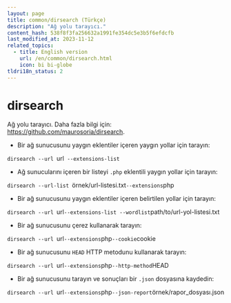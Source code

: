 ```yaml
---
layout: page
title: common/dirsearch (Türkçe)
description: "Ağ yolu tarayıcı."
content_hash: 538f8f3fa256632a1991fe354dc5e3b5f6efdcfb
last_modified_at: 2023-11-12
related_topics:
  - title: English version
    url: /en/common/dirsearch.html
    icon: bi bi-globe
tldri18n_status: 2
---
```

# dirsearch

Ağ yolu tarayıcı.
Daha fazla bilgi için: <https://github.com/maurosoria/dirsearch>.

- Bir ağ sunucusunu yaygın eklentiler içeren yaygın yollar için tarayın:

`dirsearch --url `<span class="tldr-var badge badge-pill bg-dark-lm bg-white-dm text-white-lm text-dark-dm font-weight-bold">url</span>` --extensions-list`

- Ağ sunucularını içeren bir listeyi `.php` eklentili yaygın yollar için tarayın:

`dirsearch --url-list `<span class="tldr-var badge badge-pill bg-dark-lm bg-white-dm text-white-lm text-dark-dm font-weight-bold">örnek/url-listesi.txt</span>` --extensions `<span class="tldr-var badge badge-pill bg-dark-lm bg-white-dm text-white-lm text-dark-dm font-weight-bold">php</span>

- Bir ağ sunucusunu yaygın eklentiler içeren belirtilen yollar için tarayın:

`dirsearch --url `<span class="tldr-var badge badge-pill bg-dark-lm bg-white-dm text-white-lm text-dark-dm font-weight-bold">url</span>` --extensions-list --wordlist `<span class="tldr-var badge badge-pill bg-dark-lm bg-white-dm text-white-lm text-dark-dm font-weight-bold">path/to/url-yol-listesi.txt</span>

- Bir ağ sunucusunu çerez kullanarak tarayın:

`dirsearch --url `<span class="tldr-var badge badge-pill bg-dark-lm bg-white-dm text-white-lm text-dark-dm font-weight-bold">url</span>` --extensions `<span class="tldr-var badge badge-pill bg-dark-lm bg-white-dm text-white-lm text-dark-dm font-weight-bold">php</span>` --cookie `<span class="tldr-var badge badge-pill bg-dark-lm bg-white-dm text-white-lm text-dark-dm font-weight-bold">cookie</span>

- Bir ağ sunucusunu `HEAD` HTTP metodunu kullanarak tarayın:

`dirsearch --url `<span class="tldr-var badge badge-pill bg-dark-lm bg-white-dm text-white-lm text-dark-dm font-weight-bold">url</span>` --extensions `<span class="tldr-var badge badge-pill bg-dark-lm bg-white-dm text-white-lm text-dark-dm font-weight-bold">php</span>` --http-method `<span class="tldr-var badge badge-pill bg-dark-lm bg-white-dm text-white-lm text-dark-dm font-weight-bold">HEAD</span>

- Bir ağ sunucusunu tarayın ve sonuçları bir `.json` dosyasına kaydedin:

`dirsearch --url `<span class="tldr-var badge badge-pill bg-dark-lm bg-white-dm text-white-lm text-dark-dm font-weight-bold">url</span>` --extensions `<span class="tldr-var badge badge-pill bg-dark-lm bg-white-dm text-white-lm text-dark-dm font-weight-bold">php</span>` --json-report `<span class="tldr-var badge badge-pill bg-dark-lm bg-white-dm text-white-lm text-dark-dm font-weight-bold">örnek/rapor_dosyası.json</span>
